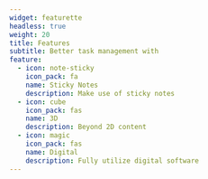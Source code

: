 ```yaml
---
widget: featurette
headless: true
weight: 20
title: Features
subtitle: Better task management with
feature:
  - icon: note-sticky
    icon_pack: fa
    name: Sticky Notes
    description: Make use of sticky notes
  - icon: cube
    icon_pack: fas
    name: 3D
    description: Beyond 2D content
  - icon: magic
    icon_pack: fas
    name: Digital
    description: Fully utilize digital software
---
```

